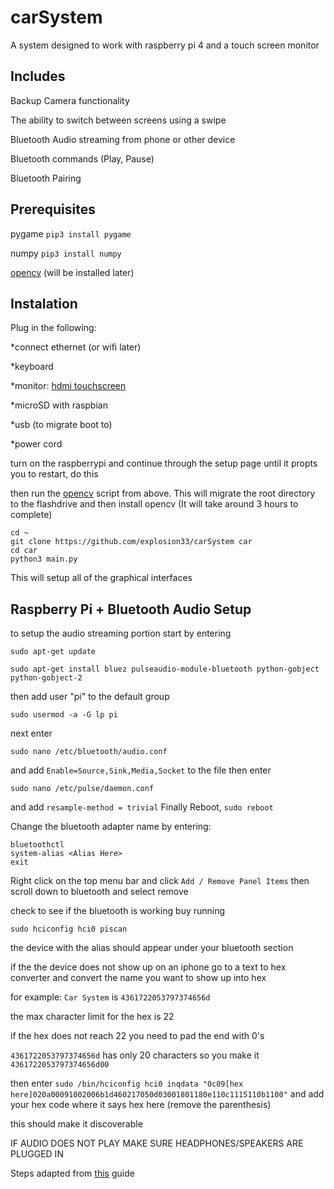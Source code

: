 # carSystem

A system designed to work with raspberry pi 4 and a touch screen monitor

## Includes

  Backup Camera functionality
  
  The ability to switch between screens using a swipe
  
  Bluetooth Audio streaming from phone or other device
  
  Bluetooth commands (Play, Pause)
  
  Bluetooth Pairing
  
## Prerequisites

pygame ```pip3 install pygame```

numpy ```pip3 install numpy```

[opencv](https://github.com/Llibyddap/RPi_CV2) (will be installed later)
  
## Instalation
Plug in the following:

*connect ethernet (or wifi later)

*keyboard

*monitor: [hdmi touchscreen](https://www.amazon.com/Elecrow-Capacitive-interface-Supports-Raspberry/dp/B07FDYXPT7/ref=asc_df_B07FDYXPT7/?tag=hyprod-20&linkCode=df0&hvadid=319216790773&hvpos=1o4&hvnetw=g&hvrand=834440554194434038&hvpone=&hvptwo=&hvqmt=&hvdev=c&hvdvcmdl=&hvlocint=&hvlocphy=&hvtargid=pla-624150239484&psc=1)



*microSD with raspbian

*usb (to migrate boot to)

*power cord

turn on the raspberrypi and continue through the setup page until it propts you to restart, do this

then run the [opencv](https://github.com/Llibyddap/RPi_CV2) script from above. This will migrate the root directory to the flashdrive and then install opencv (It will take around 3 hours to complete)

```
cd ~
git clone https://github.com/explosion33/carSystem car
cd car
python3 main.py
```

This will setup all of the graphical interfaces


## Raspberry Pi + Bluetooth Audio Setup

to setup the audio streaming portion start by entering

```
sudo apt-get update
```
```
sudo apt-get install bluez pulseaudio-module-bluetooth python-gobject python-gobject-2
```
then add user "pi" to the default group
```
sudo usermod -a -G lp pi
```
next enter
```
sudo nano /etc/bluetooth/audio.conf
```
and add ```Enable=Source,Sink,Media,Socket``` to the file
then enter
```
sudo nano /etc/pulse/daemon.conf
```
and add ```resample-method = trivial```
Finally Reboot, ```sudo reboot```

Change the bluetooth adapter name by entering:
```
bluetoothctl
system-alias <Alias Here>
exit
```

Right click on the top menu bar and click ```Add / Remove Panel Items```
then scroll down to bluetooth and select remove

check to see if the bluetooth is working buy running

```sudo hciconfig hci0 piscan```

the device with the alias should appear under your bluetooth section

if the the device does not show up on an iphone go to a text to hex converter and convert the name you want to show up into hex

for example: ```Car System``` is ```4361722053797374656d```

the max character limit for the hex is 22

if the hex does not reach 22 you need to pad the end with 0's

```4361722053797374656d``` has only 20 characters so you make it ```4361722053797374656d00```

then enter ```sudo /bin/hciconfig hci0 inqdata "0c09[hex here]020a00091002006b1d460217050d03001801180e110c1115110b1100"``` and add your hex code where it says hex here (remove the parenthesis)

this should make it discoverable

IF AUDIO DOES NOT PLAY MAKE SURE HEADPHONES/SPEAKERS ARE PLUGGED IN

Steps adapted from [this](https://www.raspberrypi.org/forums/viewtopic.php?t=68779) guide
